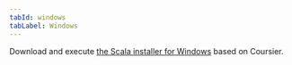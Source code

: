 ```yaml
---
tabId: windows
tabLabel: Windows
---
```

<div class="scala-in-action-content">
  <div class="scala-in-action-code">
    <div class="wrap">
      <div class="scala-text scala-text-large">
        <p>Download and execute <a href="{{site.data.setup-scala.windows-link}}">the Scala
            installer for Windows</a> based on Coursier.</p>
      </div>
    </div>
  </div>
</div>
